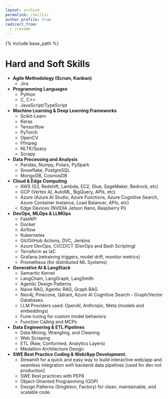 ```yaml
---
layout: archive
permalink: /skills/
author_profile: true
redirect_from:
  - /resume
---
```


{% include base_path %}

# Hard and Soft Skills

- **Agile Methodology (Scrum, Kanban)**
  - Jira
- **Programming Languages**
  - Python
  - C, C++
  - JavaScript/TypeScript
- **Machine Learning & Deep Learning Frameworks**
  - Scikit-Learn
  - Keras
  - Tensorflow
  - PyTorch
  - OpenCV
  - Ffmpeg
  - NLTK/Spacy
  - Scrapy
- **Data Processing and Analysis**
  - Pandas, Numpy, Polars, PySpark
  - Snowflake, PostgreSQL
  - MongoDB, CosmosDB
- **Cloud & Edge Computing**
  - AWS (S3, Redshift, Lambda, EC2, Glue, SageMaker, Bedrock, etc)
  - GCP (Vertex AI, AutoML, BigQuery, APIs, etc)
  - Azure (Azure AI Studio, Azure Functions, Azure Cognitive Search, Azure Container Instance, Load Balancer, APIs, etc)
  - Edge Devices (NVIDIA Jetson Nano, Raspberry Pi)
- **DevOps, MLOps & LLMOps**
  - FastAPI
  - Docker
  - Airflow
  - Kubernetes
  - Git/GitHub Actions, DVC, Jenkins
  - Azure DevOps, CI/CD/CT (DevOps and Bash Scripting)
  - Terraform as IaC
  - Grafana (retraining triggers, model drift, monitor metrics)
  - Prometheus (for distributed ML Systems)
- **Generative AI & LangStack**
  - Semantic Kernel
  - LangChain, LangGraph, LangSmith
  - Agentic Design Patterns
  - Naive RAG, Agentic RAG, Graph RAG
  - Neo4j, Pinecone, Qdrant, Azure AI Cognitive Search - Graph/Vector Databases.
  - LLM Providers used: OpenAI, Anthropic, Meta (models and embeddings)
  - Fune-tuning for custom model behaviors
  - Function Calling and MCPs
- **Data Engineering & ETL Pipelines**
  - Data Mining, Wrangling, and Cleaning
  - Web Scraping
  - ETL (Raw, Conformed, Analytics Layers)
  - Medallion Architecture Design
- **SWE Best Practice Coding & Web/App Development.**
  - Streamlit for a quick and easy way to build interactive web/app and seamless integration with backend data pipelines [used for dev not production]
  - SWE Best practices with PEP8
  - Object-Oriented Programming (OOP)
  - Design Patterns (Singleton, Factory) for clean, maintainable, and scalable code.

